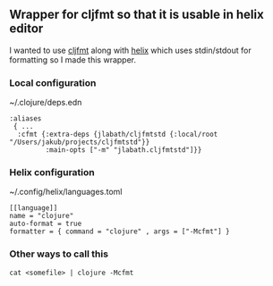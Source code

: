 ## Wrapper for cljfmt so that it is usable in helix editor

I wanted to use [cljfmt](https://github.com/weavejester/cljfmt) along with [helix](https://helix-editor.com/) which uses stdin/stdout for formatting so I made this wrapper.

### Local configuration

~/.clojure/deps.edn

```
:aliases
 { ...
  :cfmt {:extra-deps {jlabath/cljfmtstd {:local/root "/Users/jakub/projects/cljfmtstd"}}
         :main-opts ["-m" "jlabath.cljfmtstd"]}}
```

### Helix configuration

~/.config/helix/languages.toml

```
[[language]]
name = "clojure"
auto-format = true
formatter = { command = "clojure" , args = ["-Mcfmt"] }
```

### Other ways to call this

    cat <somefile> | clojure -Mcfmt
